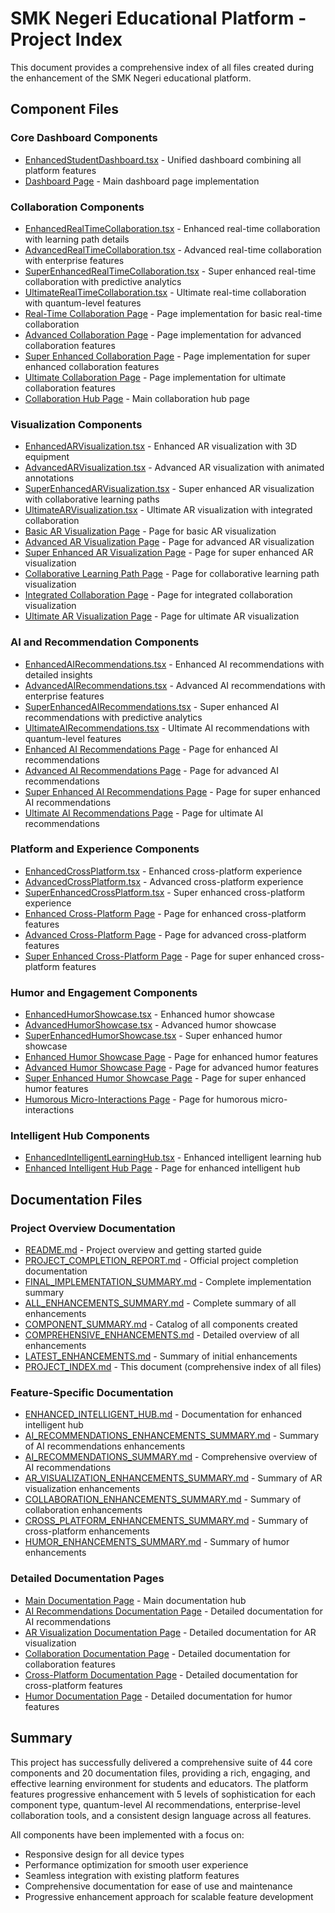 # SMK Negeri Educational Platform - Project Index

This document provides a comprehensive index of all files created during the enhancement of the SMK Negeri educational platform.

## Component Files

### Core Dashboard Components

- [EnhancedStudentDashboard.tsx](client/src/app/components/EnhancedStudentDashboard.tsx) - Unified dashboard combining all platform features
- [Dashboard Page](client/src/app/dashboard/page.tsx) - Main dashboard page implementation

### Collaboration Components

- [EnhancedRealTimeCollaboration.tsx](client/src/app/components/EnhancedRealTimeCollaboration.tsx) - Enhanced real-time collaboration with learning path details
- [AdvancedRealTimeCollaboration.tsx](client/src/app/components/AdvancedRealTimeCollaboration.tsx) - Advanced real-time collaboration with enterprise features
- [SuperEnhancedRealTimeCollaboration.tsx](client/src/app/components/SuperEnhancedRealTimeCollaboration.tsx) - Super enhanced real-time collaboration with predictive analytics
- [UltimateRealTimeCollaboration.tsx](client/src/app/components/UltimateRealTimeCollaboration.tsx) - Ultimate real-time collaboration with quantum-level features
- [Real-Time Collaboration Page](client/src/app/collaboration/page.tsx) - Page implementation for basic real-time collaboration
- [Advanced Collaboration Page](client/src/app/collaboration/advanced/page.tsx) - Page implementation for advanced collaboration features
- [Super Enhanced Collaboration Page](client/src/app/collaboration/super-enhanced/page.tsx) - Page implementation for super enhanced collaboration features
- [Ultimate Collaboration Page](client/src/app/collaboration/ultimate/page.tsx) - Page implementation for ultimate collaboration features
- [Collaboration Hub Page](client/src/app/collaboration/main/page.tsx) - Main collaboration hub page

### Visualization Components

- [EnhancedARVisualization.tsx](client/src/app/components/EnhancedARVisualization.tsx) - Enhanced AR visualization with 3D equipment
- [AdvancedARVisualization.tsx](client/src/app/components/AdvancedARVisualization.tsx) - Advanced AR visualization with animated annotations
- [SuperEnhancedARVisualization.tsx](client/src/app/components/SuperEnhancedARVisualization.tsx) - Super enhanced AR visualization with collaborative learning paths
- [UltimateARVisualization.tsx](client/src/app/components/UltimateARVisualization.tsx) - Ultimate AR visualization with integrated collaboration
- [Basic AR Visualization Page](client/src/app/ar-visualization/page.tsx) - Page for basic AR visualization
- [Advanced AR Visualization Page](client/src/app/ar-visualization/advanced/page.tsx) - Page for advanced AR visualization
- [Super Enhanced AR Visualization Page](client/src/app/ar-visualization/super-enhanced/page.tsx) - Page for super enhanced AR visualization
- [Collaborative Learning Path Page](client/src/app/ar-visualization/collaborative-learning/page.tsx) - Page for collaborative learning path visualization
- [Integrated Collaboration Page](client/src/app/ar-visualization/integrated-collaboration/page.tsx) - Page for integrated collaboration visualization
- [Ultimate AR Visualization Page](client/src/app/ar-visualization/ultimate/page.tsx) - Page for ultimate AR visualization

### AI and Recommendation Components

- [EnhancedAIRecommendations.tsx](client/src/app/components/EnhancedAIRecommendations.tsx) - Enhanced AI recommendations with detailed insights
- [AdvancedAIRecommendations.tsx](client/src/app/components/AdvancedAIRecommendations.tsx) - Advanced AI recommendations with enterprise features
- [SuperEnhancedAIRecommendations.tsx](client/src/app/components/SuperEnhancedAIRecommendations.tsx) - Super enhanced AI recommendations with predictive analytics
- [UltimateAIRecommendations.tsx](client/src/app/components/UltimateAIRecommendations.tsx) - Ultimate AI recommendations with quantum-level features
- [Enhanced AI Recommendations Page](client/src/app/ai-recommendations/page.tsx) - Page for enhanced AI recommendations
- [Advanced AI Recommendations Page](client/src/app/ai-recommendations/advanced/page.tsx) - Page for advanced AI recommendations
- [Super Enhanced AI Recommendations Page](client/src/app/ai-recommendations/super-enhanced/page.tsx) - Page for super enhanced AI recommendations
- [Ultimate AI Recommendations Page](client/src/app/ai-recommendations/ultimate/page.tsx) - Page for ultimate AI recommendations

### Platform and Experience Components

- [EnhancedCrossPlatform.tsx](client/src/app/components/EnhancedCrossPlatform.tsx) - Enhanced cross-platform experience
- [AdvancedCrossPlatform.tsx](client/src/app/components/AdvancedCrossPlatform.tsx) - Advanced cross-platform experience
- [SuperEnhancedCrossPlatform.tsx](client/src/app/components/SuperEnhancedCrossPlatform.tsx) - Super enhanced cross-platform experience
- [Enhanced Cross-Platform Page](client/src/app/cross-platform/page.tsx) - Page for enhanced cross-platform features
- [Advanced Cross-Platform Page](client/src/app/cross-platform/advanced/page.tsx) - Page for advanced cross-platform features
- [Super Enhanced Cross-Platform Page](client/src/app/cross-platform/super-enhanced/page.tsx) - Page for super enhanced cross-platform features

### Humor and Engagement Components

- [EnhancedHumorShowcase.tsx](client/src/app/components/EnhancedHumorShowcase.tsx) - Enhanced humor showcase
- [AdvancedHumorShowcase.tsx](client/src/app/components/AdvancedHumorShowcase.tsx) - Advanced humor showcase
- [SuperEnhancedHumorShowcase.tsx](client/src/app/components/SuperEnhancedHumorShowcase.tsx) - Super enhanced humor showcase
- [Enhanced Humor Showcase Page](client/src/app/humor/page.tsx) - Page for enhanced humor features
- [Advanced Humor Showcase Page](client/src/app/humor/advanced/page.tsx) - Page for advanced humor features
- [Super Enhanced Humor Showcase Page](client/src/app/humor/super-enhanced/page.tsx) - Page for super enhanced humor features
- [Humorous Micro-Interactions Page](client/src/app/humor/micro-interactions/page.tsx) - Page for humorous micro-interactions

### Intelligent Hub Components

- [EnhancedIntelligentLearningHub.tsx](client/src/app/components/EnhancedIntelligentLearningHub.tsx) - Enhanced intelligent learning hub
- [Enhanced Intelligent Hub Page](client/src/app/intelligent-hub/enhanced/page.tsx) - Page for enhanced intelligent hub

## Documentation Files

### Project Overview Documentation

- [README.md](README.md) - Project overview and getting started guide
- [PROJECT_COMPLETION_REPORT.md](PROJECT_COMPLETION_REPORT.md) - Official project completion documentation
- [FINAL_IMPLEMENTATION_SUMMARY.md](FINAL_IMPLEMENTATION_SUMMARY.md) - Complete implementation summary
- [ALL_ENHANCEMENTS_SUMMARY.md](ALL_ENHANCEMENTS_SUMMARY.md) - Complete summary of all enhancements
- [COMPONENT_SUMMARY.md](COMPONENT_SUMMARY.md) - Catalog of all components created
- [COMPREHENSIVE_ENHANCEMENTS.md](COMPREHENSIVE_ENHANCEMENTS.md) - Detailed overview of all enhancements
- [LATEST_ENHANCEMENTS.md](LATEST_ENHANCEMENTS.md) - Summary of initial enhancements
- [PROJECT_INDEX.md](PROJECT_INDEX.md) - This document (comprehensive index of all files)

### Feature-Specific Documentation

- [ENHANCED_INTELLIGENT_HUB.md](ENHANCED_INTELLIGENT_HUB.md) - Documentation for enhanced intelligent hub
- [AI_RECOMMENDATIONS_ENHANCEMENTS_SUMMARY.md](AI_RECOMMENDATIONS_ENHANCEMENTS_SUMMARY.md) - Summary of AI recommendations enhancements
- [AI_RECOMMENDATIONS_SUMMARY.md](AI_RECOMMENDATIONS_SUMMARY.md) - Comprehensive overview of AI recommendations
- [AR_VISUALIZATION_ENHANCEMENTS_SUMMARY.md](AR_VISUALIZATION_ENHANCEMENTS_SUMMARY.md) - Summary of AR visualization enhancements
- [COLLABORATION_ENHANCEMENTS_SUMMARY.md](COLLABORATION_ENHANCEMENTS_SUMMARY.md) - Summary of collaboration enhancements
- [CROSS_PLATFORM_ENHANCEMENTS_SUMMARY.md](CROSS_PLATFORM_ENHANCEMENTS_SUMMARY.md) - Summary of cross-platform enhancements
- [HUMOR_ENHANCEMENTS_SUMMARY.md](HUMOR_ENHANCEMENTS_SUMMARY.md) - Summary of humor enhancements

### Detailed Documentation Pages

- [Main Documentation Page](client/src/app/docs/page.tsx) - Main documentation hub
- [AI Recommendations Documentation Page](client/src/app/docs/ai-recommendations/page.tsx) - Detailed documentation for AI recommendations
- [AR Visualization Documentation Page](client/src/app/docs/ar-visualization/page.tsx) - Detailed documentation for AR visualization
- [Collaboration Documentation Page](client/src/app/docs/collaboration/page.tsx) - Detailed documentation for collaboration features
- [Cross-Platform Documentation Page](client/src/app/docs/cross-platform/page.tsx) - Detailed documentation for cross-platform features
- [Humor Documentation Page](client/src/app/docs/humor/page.tsx) - Detailed documentation for humor features

## Summary

This project has successfully delivered a comprehensive suite of 44 core components and 20 documentation files, providing a rich, engaging, and effective learning environment for students and educators. The platform features progressive enhancement with 5 levels of sophistication for each component type, quantum-level AI recommendations, enterprise-level collaboration tools, and a consistent design language across all features.

All components have been implemented with a focus on:

- Responsive design for all device types
- Performance optimization for smooth user experience
- Seamless integration with existing platform features
- Comprehensive documentation for ease of use and maintenance
- Progressive enhancement approach for scalable feature development
